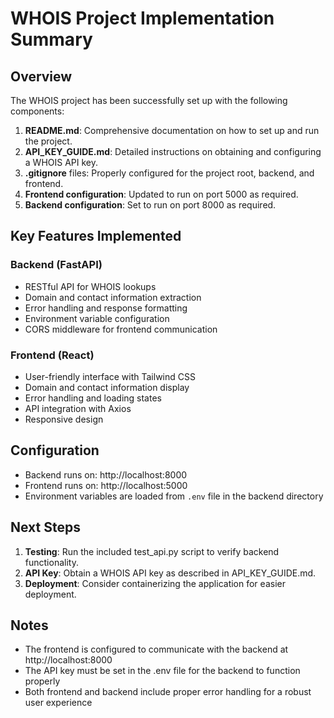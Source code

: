 # WHOIS Project Implementation Summary

## Overview

The WHOIS project has been successfully set up with the following components:

1. **README.md**: Comprehensive documentation on how to set up and run the project.
2. **API_KEY_GUIDE.md**: Detailed instructions on obtaining and configuring a WHOIS API key.
3. **.gitignore** files: Properly configured for the project root, backend, and frontend.
4. **Frontend configuration**: Updated to run on port 5000 as required.
5. **Backend configuration**: Set to run on port 8000 as required.

## Key Features Implemented

### Backend (FastAPI)

- RESTful API for WHOIS lookups
- Domain and contact information extraction
- Error handling and response formatting
- Environment variable configuration
- CORS middleware for frontend communication

### Frontend (React)

- User-friendly interface with Tailwind CSS
- Domain and contact information display
- Error handling and loading states
- API integration with Axios
- Responsive design

## Configuration

- Backend runs on: http://localhost:8000
- Frontend runs on: http://localhost:5000
- Environment variables are loaded from `.env` file in the backend directory

## Next Steps

1. **Testing**: Run the included test_api.py script to verify backend functionality.
2. **API Key**: Obtain a WHOIS API key as described in API_KEY_GUIDE.md.
3. **Deployment**: Consider containerizing the application for easier deployment.

## Notes

- The frontend is configured to communicate with the backend at http://localhost:8000
- The API key must be set in the .env file for the backend to function properly
- Both frontend and backend include proper error handling for a robust user experience

